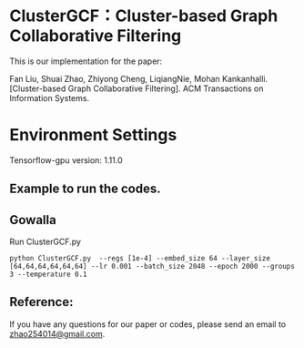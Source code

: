 # ClusterGCF：Cluster-based Graph Collaborative Filtering
This is our implementation for the paper:

Fan Liu, Shuai Zhao, Zhiyong Cheng, LiqiangNie, Mohan Kankanhalli.[Cluster-based Graph Collaborative Filtering]. 
ACM Transactions on Information Systems.

# Environment Settings
Tensorflow-gpu version: 1.11.0

## Example to run the codes.
## Gowalla
Run ClusterGCF.py
```
python ClusterGCF.py  --regs [1e-4] --embed_size 64 --layer_size [64,64,64,64,64,64] --lr 0.001 --batch_size 2048 --epoch 2000 --groups 3 --temperature 0.1
```
## Reference:

If you have any questions for our paper or codes, please send an email to zhao254014@gmail.com.
